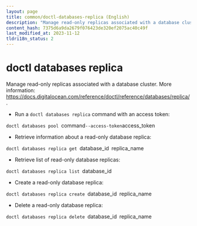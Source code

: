 ```yaml
---
layout: page
title: common/doctl-databases-replica (English)
description: "Manage read-only replicas associated with a database cluster."
content_hash: 7375d6a9da2679f076423de320ef2075ac40c49f
last_modified_at: 2023-11-12
tldri18n_status: 2
---
```

# doctl databases replica

Manage read-only replicas associated with a database cluster.
More information: <https://docs.digitalocean.com/reference/doctl/reference/databases/replica/>.

- Run a `doctl databases replica` command with an access token:

`doctl databases pool `<span class="tldr-var badge badge-pill bg-dark-lm bg-white-dm text-white-lm text-dark-dm font-weight-bold">command</span>` --access-token `<span class="tldr-var badge badge-pill bg-dark-lm bg-white-dm text-white-lm text-dark-dm font-weight-bold">access_token</span>

- Retrieve information about a read-only database replica:

`doctl databases replica get `<span class="tldr-var badge badge-pill bg-dark-lm bg-white-dm text-white-lm text-dark-dm font-weight-bold">database_id</span>` `<span class="tldr-var badge badge-pill bg-dark-lm bg-white-dm text-white-lm text-dark-dm font-weight-bold">replica_name</span>

- Retrieve list of read-only database replicas:

`doctl databases replica list `<span class="tldr-var badge badge-pill bg-dark-lm bg-white-dm text-white-lm text-dark-dm font-weight-bold">database_id</span>

- Create a read-only database replica:

`doctl databases replica create `<span class="tldr-var badge badge-pill bg-dark-lm bg-white-dm text-white-lm text-dark-dm font-weight-bold">database_id</span>` `<span class="tldr-var badge badge-pill bg-dark-lm bg-white-dm text-white-lm text-dark-dm font-weight-bold">replica_name</span>

- Delete a read-only database replica:

`doctl databases replica delete `<span class="tldr-var badge badge-pill bg-dark-lm bg-white-dm text-white-lm text-dark-dm font-weight-bold">database_id</span>` `<span class="tldr-var badge badge-pill bg-dark-lm bg-white-dm text-white-lm text-dark-dm font-weight-bold">replica_name</span>
